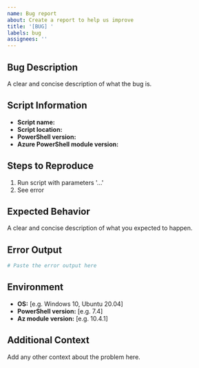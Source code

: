 ```yaml
---
name: Bug report
about: Create a report to help us improve
title: '[BUG] '
labels: bug
assignees: ''
---
```


## Bug Description

A clear and concise description of what the bug is.

## Script Information

- **Script name:**
- **Script location:**
- **PowerShell version:**
- **Azure PowerShell module version:**

## Steps to Reproduce

1. Run script with parameters '...'
2. See error

## Expected Behavior

A clear and concise description of what you expected to happen.

## Error Output

```powershell
# Paste the error output here
```

## Environment

- **OS:** [e.g. Windows 10, Ubuntu 20.04]
- **PowerShell version:** [e.g. 7.4]
- **Az module version:** [e.g. 10.4.1]

## Additional Context

Add any other context about the problem here.